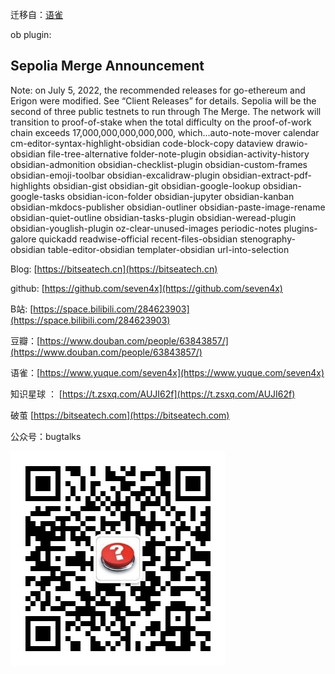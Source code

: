 

迁移自：[语雀](https://www.yuque.com/seven4x/kb)

ob plugin:

## Sepolia Merge Announcement
Note: on July 5, 2022, the recommended releases for go-ethereum and Erigon were modified. See “Client Releases” for details. Sepolia will be the second of three public testnets to run through The Merge. The network will transition to proof-of-stake when the total difficulty on the proof-of-work chain exceeds 17,000,000,000,000,000, which...auto-note-mover
calendar
cm-editor-syntax-highlight-obsidian
code-block-copy
dataview
drawio-obsidian
file-tree-alternative
folder-note-plugin
obsidian-activity-history
obsidian-admonition
obsidian-checklist-plugin
obsidian-custom-frames
obsidian-emoji-toolbar
obsidian-excalidraw-plugin
obsidian-extract-pdf-highlights
obsidian-gist
obsidian-git
obsidian-google-lookup
obsidian-google-tasks
obsidian-icon-folder
obsidian-jupyter
obsidian-kanban
obsidian-mkdocs-publisher
obsidian-outliner
obsidian-paste-image-rename
obsidian-quiet-outline
obsidian-tasks-plugin
obsidian-weread-plugin
obsidian-youglish-plugin
oz-clear-unused-images
periodic-notes
plugins-galore
quickadd
readwise-official
recent-files-obsidian
stenography-obsidian
table-editor-obsidian
templater-obsidian
url-into-selection



Blog: [https://bitseatech.cn](https://bitseatech.cn)

github: [https://github.com/seven4x](https://github.com/seven4x)

B站: [https://space.bilibili.com/284623903](https://space.bilibili.com/284623903)

豆瓣：[https://www.douban.com/people/63843857/](https://www.douban.com/people/63843857/)

语雀：[https://www.yuque.com/seven4x](https://www.yuque.com/seven4x)

知识星球 ： [https://t.zsxq.com/AUJI62f](https://t.zsxq.com/AUJI62f)

破茧 [https://bitseatech.com](https://bitseatech.com)

公众号：bugtalks 

![image.png](assert/1612509189954-518e00cd-5fab-411b-bd8a-154e24fbdbde.png)





